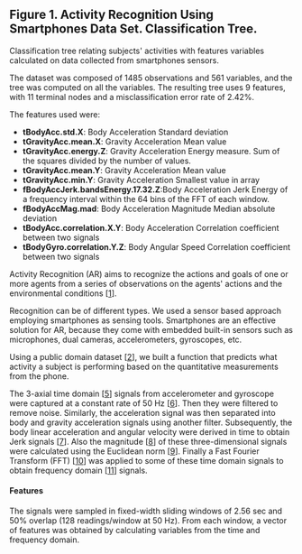 Figure 1. Activity Recognition Using Smartphones Data Set. Classification Tree.
-------------------------------------------------------------------------------

Classification tree relating subjects' activities with features variables
calculated on data collected from smartphones sensors.

The dataset was composed of 1485 observations and 561 variables, and the tree
was computed on all the variables.
The resulting tree uses 9 features, with 11 terminal nodes and a misclassification
error rate of 2.42%.

The features used were:

*  __tBodyAcc.std.X__: Body Acceleration Standard deviation
*  __tGravityAcc.mean.X__: Gravity Acceleration Mean value
*  __tGravityAcc.energy.Z__: Gravity Acceleration Energy measure. Sum of the squares divided by the number of values.
*  __tGravityAcc.mean.Y__: Gravity Acceleration Mean value
*  __tGravityAcc.min.Y__: Gravity Acceleration Smallest value in array
*  __fBodyAccJerk.bandsEnergy.17.32.Z__:Body Acceleration Jerk Energy of a frequency interval within the 64 bins of the FFT
   of each window.
*  __fBodyAccMag.mad__: Body Acceleration Magnitude Median absolute deviation 
*  __tBodyAcc.correlation.X.Y__: Body Acceleration Correlation coefficient between two signals
*  __tBodyGyro.correlation.Y.Z__: Body Angular Speed Correlation coefficient between two signals

Activity Recognition (AR) aims to recognize the actions and goals of one or more agents
from a series of observations on the agents' actions and the environmental conditions
[[1](#activity-recognition)].

Recognition can be of different types. We used a sensor based approach employing
smartphones as sensing tools. Smartphones are an effective solution for AR, because
they come with embedded built-in sensors such as microphones, dual cameras, accelerometers,
gyroscopes, etc.

Using a public domain dataset [[2](#uci-har)], we built a function that predicts what
activity a subject is performing based on the quantitative measurements from the phone.

The 3-axial time domain [[5](#time-domain)] signals from accelerometer and gyroscope
were captured at a constant rate of 50 Hz [[6](#hertz)]. Then they were filtered
to remove noise.
Similarly, the acceleration signal was then separated into body and gravity
acceleration signals using another filter.
Subsequently, the body linear acceleration and angular velocity were derived in time
to obtain Jerk signals [[7](#jerk)]. Also the magnitude [[8](#magnitude)] of these
three-dimensional signals were calculated using the Euclidean norm [[9](#euclidean-norm)]. 
Finally a Fast Fourier Transform (FFT) [[10](#fft)] was applied to some of these
time domain signals to obtain frequency domain [[11](#freq-domain)] signals.


#### Features
The signals were sampled in fixed-width sliding windows of 2.56 sec and 50% 
overlap (128 readings/window at 50 Hz).
From each window, a vector of features was obtained by calculating variables
from the time and frequency domain.
